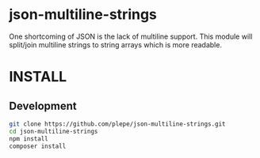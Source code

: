# json-multiline-strings
One shortcoming of JSON is the lack of multiline support. This module will split/join multiline strings to string arrays which is more readable.

# INSTALL
## Development
```sh
git clone https://github.com/plepe/json-multiline-strings.git
cd json-multiline-strings
npm install
composer install
```
